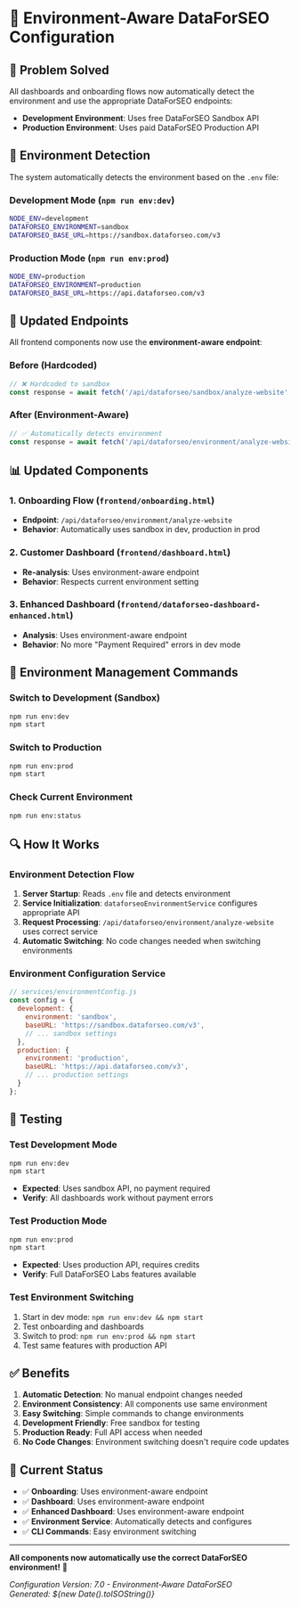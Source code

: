 # 🔧 Environment-Aware DataForSEO Configuration

## 🎯 **Problem Solved**

All dashboards and onboarding flows now automatically detect the environment and use the appropriate DataForSEO endpoints:
- **Development Environment**: Uses free DataForSEO Sandbox API
- **Production Environment**: Uses paid DataForSEO Production API

## 🔄 **Environment Detection**

The system automatically detects the environment based on the `.env` file:

### **Development Mode** (`npm run env:dev`)
```bash
NODE_ENV=development
DATAFORSEO_ENVIRONMENT=sandbox
DATAFORSEO_BASE_URL=https://sandbox.dataforseo.com/v3
```

### **Production Mode** (`npm run env:prod`)
```bash
NODE_ENV=production
DATAFORSEO_ENVIRONMENT=production
DATAFORSEO_BASE_URL=https://api.dataforseo.com/v3
```

## 🔧 **Updated Endpoints**

All frontend components now use the **environment-aware endpoint**:

### **Before (Hardcoded)**
```javascript
// ❌ Hardcoded to sandbox
const response = await fetch('/api/dataforseo/sandbox/analyze-website', {
```

### **After (Environment-Aware)**
```javascript
// ✅ Automatically detects environment
const response = await fetch('/api/dataforseo/environment/analyze-website', {
```

## 📊 **Updated Components**

### **1. Onboarding Flow** (`frontend/onboarding.html`)
- **Endpoint**: `/api/dataforseo/environment/analyze-website`
- **Behavior**: Automatically uses sandbox in dev, production in prod

### **2. Customer Dashboard** (`frontend/dashboard.html`)
- **Re-analysis**: Uses environment-aware endpoint
- **Behavior**: Respects current environment setting

### **3. Enhanced Dashboard** (`frontend/dataforseo-dashboard-enhanced.html`)
- **Analysis**: Uses environment-aware endpoint
- **Behavior**: No more "Payment Required" errors in dev mode

## 🚀 **Environment Management Commands**

### **Switch to Development (Sandbox)**
```bash
npm run env:dev
npm start
```

### **Switch to Production**
```bash
npm run env:prod
npm start
```

### **Check Current Environment**
```bash
npm run env:status
```

## 🔍 **How It Works**

### **Environment Detection Flow**
1. **Server Startup**: Reads `.env` file and detects environment
2. **Service Initialization**: `dataforseoEnvironmentService` configures appropriate API
3. **Request Processing**: `/api/dataforseo/environment/analyze-website` uses correct service
4. **Automatic Switching**: No code changes needed when switching environments

### **Environment Configuration Service**
```javascript
// services/environmentConfig.js
const config = {
  development: {
    environment: 'sandbox',
    baseURL: 'https://sandbox.dataforseo.com/v3',
    // ... sandbox settings
  },
  production: {
    environment: 'production', 
    baseURL: 'https://api.dataforseo.com/v3',
    // ... production settings
  }
};
```

## 🧪 **Testing**

### **Test Development Mode**
```bash
npm run env:dev
npm start
```
- **Expected**: Uses sandbox API, no payment required
- **Verify**: All dashboards work without payment errors

### **Test Production Mode**
```bash
npm run env:prod
npm start
```
- **Expected**: Uses production API, requires credits
- **Verify**: Full DataForSEO Labs features available

### **Test Environment Switching**
1. Start in dev mode: `npm run env:dev && npm start`
2. Test onboarding and dashboards
3. Switch to prod: `npm run env:prod && npm start`
4. Test same features with production API

## ✅ **Benefits**

1. **Automatic Detection**: No manual endpoint changes needed
2. **Environment Consistency**: All components use same environment
3. **Easy Switching**: Simple commands to change environments
4. **Development Friendly**: Free sandbox for testing
5. **Production Ready**: Full API access when needed
6. **No Code Changes**: Environment switching doesn't require code updates

## 🎯 **Current Status**

- ✅ **Onboarding**: Uses environment-aware endpoint
- ✅ **Dashboard**: Uses environment-aware endpoint  
- ✅ **Enhanced Dashboard**: Uses environment-aware endpoint
- ✅ **Environment Service**: Automatically detects and configures
- ✅ **CLI Commands**: Easy environment switching

---

**All components now automatically use the correct DataForSEO environment!** 🎉

*Configuration Version: 7.0 - Environment-Aware DataForSEO*  
*Generated: ${new Date().toISOString()}*




